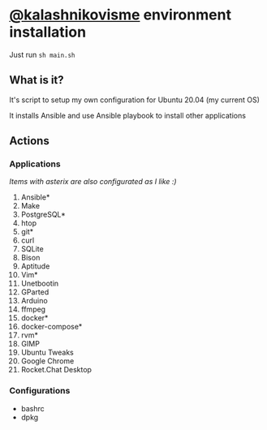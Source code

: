 # [@kalashnikovisme](github.com/kalashnikovisme) environment installation

Just run `sh main.sh`

## What is it?

It's script to setup my own configuration for Ubuntu 20.04 (my current OS)

It installs Ansible and use Ansible playbook to install other applications

## Actions

### Applications

*Items with asterix are also configurated as I like :)*

1. Ansible*
2. Make
3. PostgreSQL*
4. htop
5. git*
6. curl
7. SQLite
8. Bison
9. Aptitude
10. Vim*
11. Unetbootin
12. GParted
13. Arduino
14. ffmpeg
15. docker*
16. docker-compose*
17. rvm*
18. GIMP
19. Ubuntu Tweaks
20. Google Chrome
21. Rocket.Chat Desktop

### Configurations

* bashrc
* dpkg
